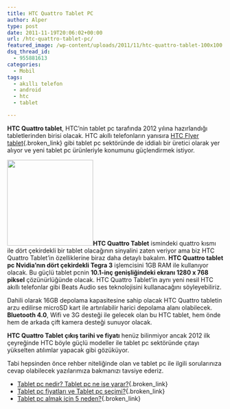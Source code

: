 ```yaml
---
title: HTC Quattro Tablet PC
author: Alper
type: post
date: 2011-11-19T20:06:02+00:00
url: /htc-quattro-tablet-pc/
featured_image: /wp-content/uploads/2011/11/htc-quattro-tablet-100x100.jpg
dsq_thread_id:
  - 955881613
categories:
  - Mobil
tags:
  - akıllı telefon
  - android
  - htc
  - tablet

---
```

**HTC Quattro tablet**, HTC&#8217;nin tablet pc tarafında 2012 yılına hazırlandığı tabletlerinden birisi olacak. HTC akıllı telefonların yanısıra [HTC Flyer tablet][1]{.broken_link} gibi tablet pc sektöründe de iddialı bir üretici olarak yer alıyor ve yeni tablet pc ürünleriyle konumunu güçlendirmek istiyor.

**<img class="alignright size-full wp-image-7113" title="htc-quattro-tablet" src="https://www.murekkep.org/wp-content/uploads/2011/11/htc-quattro-tablet.jpg" alt="" width="200" height="200" srcset="https://www.murekkep.org/wp-content/uploads/2011/11/htc-quattro-tablet.jpg 200w, https://www.murekkep.org/wp-content/uploads/2011/11/htc-quattro-tablet-150x150.jpg 150w, https://www.murekkep.org/wp-content/uploads/2011/11/htc-quattro-tablet-100x100.jpg 100w" sizes="(max-width: 200px) 100vw, 200px" />HTC Quattro Tablet** ismindeki quattro kısmı ile dört çekirdekli bir tablet olacağının sinyalini zaten veriyor ama biz HTC Quattro Tablet&#8217;in özelliklerine biraz daha detaylı bakalım. **HTC Quattro tablet pc Nvidia&#8217;nın dört çekirdekli Tegra 3** işlemcisini 1GB RAM ile kullanıyor olacak. Bu güçlü tablet pcnin **10.1-inç genişliğindeki ekranı 1280 x 768 piksel** çözünürlüğünde olacak. HTC Quattro Tablet&#8217;in aynı yeni nesil HTC akıllı telefonlar gibi Beats Audio ses teknolojisini kullanacağını söyleyebiliriz.

Dahili olarak 16GB depolama kapasitesine sahip olacak HTC Quattro tabletin arzu edilirse microSD kart ile artırılabilir harici depolama alanı olabilecek. **Bluetooth 4.0**, Wifi ve 3G desteği ile gelecek olan bu HTC tablet, hem önde hem de arkada çift kamera desteği sunuyor olacak.

**HTC Quattro Tablet çıkış tarihi ve fiyatı** henüz bilinmiyor ancak 2012 ilk çeyreğinde HTC böyle güçlü modeller ile tablet pc sektöründe çıtayı yükselten atılımlar yapacak gibi gözüküyor.

Tabi hepsinden önce rehber niteliğinde olan ve tablet pc ile ilgili sorularınıza cevap olabilecek yazılarımıza bakmanızı tavsiye ederiz.

  * [Tablet pc nedir? Tablet pc ne işe yarar?][2]{.broken_link}
  * [Tablet pc fiyatları ve Tablet pc seçimi?][3]{.broken_link}
  * [Tablet pc almak için 5 neden?][4]{.broken_link}

 [1]: https://www.murekkep.org/htc-flyer-tablet-pc-fiyati-ve-ozellikleri-6449 "htc flyer tablet"
 [2]: https://www.murekkep.org/tablet-pc-nedir-en-iyi-tablet-pc-hangisi-6348
 [3]: https://www.murekkep.org/tablet-pc-fiyatlari-ve-tablet-pc-secimi-5950
 [4]: https://www.murekkep.org/tablet-pc-almak-icin-5-neden-5897